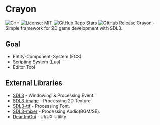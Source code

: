 # Crayon

[![C++](https://img.shields.io/badge/Language-C%23-blue)](https://docs.microsoft.com/dotnet/csharp/)
[![License: MIT](https://img.shields.io/badge/License-MIT-green)](https://opensource.org/licenses/MIT)
[![GitHub Repo Stars](https://img.shields.io/github/stars/LHBM04/Crayon?style=social)](https://github.com/LHBM04/Crayon/stargazers)
[![GitHub Release](https://img.shields.io/github/v/release/LHBM04/Crayon)](https://github.com/LHBM04/Crayon/releases)
Crayon - Simple framework for 2D game development with SDL3.

## Goal
- Entity-Component-System (ECS)
- Scripting System (Lua)
- Editor Tool

## External Libraries
- [SDL3](https://github.com/libsdl-org/SDL) - Windowing & Processing Event.
- [SDL3-image](https://github.com/libsdl-org/SDL_image) - Processing 2D Texture.
- [SDL3-ttf](https://github.com/libsdl-org/SDL_ttf) - Processing Font.
- [SDL3-mixer](https://github.com/libsdl-org/SDL_mixer) - Processing Audio(BGM/SE).
- [Dear ImGui](https://github.com/ocornut/imgui) - UI/UX Utility
